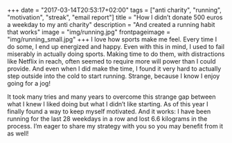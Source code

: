 +++
date = "2017-03-14T20:53:17+02:00"
tags = ["anti charity", "running", "motivation", "streak", "email report"]
title = "How I didn’t donate 500 euros a weekday to my anti charity"
description = "And created a running habit that works"
image = "img/running.jpg"
frontpageimage = "img/running_small.jpg"
+++
I love how sports make me feel. Every time I do some, I end up energized and happy. Even with this in mind, I used to fail miserably in actually doing sports. Making time to do them, with distractions like Netflix in reach, often seemed to require more will power than I could provide. And even when I did make the time, I found it very hard to actually step outside into the cold to start running. Strange, because I know I enjoy going for a jog!

<!--more-->

It took many tries and many years to overcome this strange gap between what I knew I liked doing but what I didn’t like starting. As of this year I finally found a way to keep myself motivated. And it works: I have been running for the last 28 weekdays in a row and lost 6.6 kilograms in the process. I’m eager to share my strategy with you so you may benefit from it as well!

